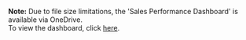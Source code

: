 **Note:** Due to file size limitations, the 'Sales Performance Dashboard' is available via OneDrive.<br>
To view the dashboard, click [here](https://1drv.ms/x/s!AuEpb2KlMZkGkQmUpFNFrl9Q-f5N?e=IonPfb).

